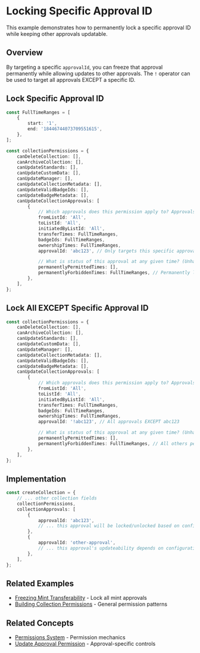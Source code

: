# Locking Specific Approval ID

This example demonstrates how to permanently lock a specific approval ID while keeping other approvals updatable.

## Overview

By targeting a specific `approvalId`, you can freeze that approval permanently while allowing updates to other approvals. The `!` operator can be used to target all approvals EXCEPT a specific ID.

## Lock Specific Approval ID

```typescript
const FullTimeRanges = [
    {
        start: '1',
        end: '18446744073709551615',
    },
];

const collectionPermissions = {
    canDeleteCollection: [],
    canArchiveCollection: [],
    canUpdateStandards: [],
    canUpdateCustomData: [],
    canUpdateManager: [],
    canUpdateCollectionMetadata: [],
    canUpdateValidBadgeIds: [],
    canUpdateBadgeMetadata: [],
    canUpdateCollectionApprovals: [
        {
            // Which approvals does this permission apply to? Approvals must match ALL criteria.
            fromListId: 'All',
            toListId: 'All',
            initiatedByListId: 'All',
            transferTimes: FullTimeRanges,
            badgeIds: FullTimeRanges,
            ownershipTimes: FullTimeRanges,
            approvalId: 'abc123', // Only targets this specific approval ID

            // What is status of this approval at any given time? (Unhandled = soft-enabled)
            permanentlyPermittedTimes: [],
            permanentlyForbiddenTimes: FullTimeRanges, // Permanently locked
        },
    ],
};
```

## Lock All EXCEPT Specific Approval ID

```typescript
const collectionPermissions = {
    canDeleteCollection: [],
    canArchiveCollection: [],
    canUpdateStandards: [],
    canUpdateCustomData: [],
    canUpdateManager: [],
    canUpdateCollectionMetadata: [],
    canUpdateValidBadgeIds: [],
    canUpdateBadgeMetadata: [],
    canUpdateCollectionApprovals: [
        {
            // Which approvals does this permission apply to? Approvals must match ALL criteria.
            fromListId: 'All',
            toListId: 'All',
            initiatedByListId: 'All',
            transferTimes: FullTimeRanges,
            badgeIds: FullTimeRanges,
            ownershipTimes: FullTimeRanges,
            approvalId: '!abc123', // All approvals EXCEPT abc123

            // What is status of this approval at any given time? (Unhandled = soft-enabled)
            permanentlyPermittedTimes: [],
            permanentlyForbiddenTimes: FullTimeRanges, // All others permanently locked
        },
    ],
};
```

## Implementation

```typescript
const createCollection = {
    // ... other collection fields
    collectionPermissions,
    collectionApprovals: [
        {
            approvalId: 'abc123',
            // ... this approval will be locked/unlocked based on configuration
        },
        {
            approvalId: 'other-approval',
            // ... this approval's updateability depends on configuration
        },
    ],
};
```

## Related Examples

-   [Freezing Mint Transferability](./freezing-mint-transferability.md) - Lock all mint approvals
-   [Building Collection Permissions](../building-collection-permissions.md) - General permission patterns

## Related Concepts

-   [Permissions System](../../concepts/permissions/README.md) - Permission mechanics
-   [Update Approval Permission](../../concepts/permissions/update-approval-permission.md) - Approval-specific controls
